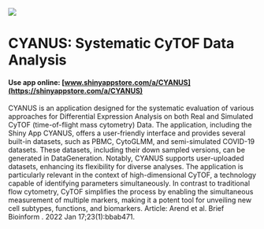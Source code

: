 ![](https://shiny-app-store3.s3.amazonaws.com/approvedapp/s683_VJZolngq7PdZZsOxEQXxJWbrhFC8th3IUuVZkjPw_logo_472.jpg)



# CYANUS: Systematic CyTOF Data Analysis

#### Use app online: __[www.shinyappstore.com/a/CYANUS](https://shinyappstore.com/a/CYANUS)__

CYANUS is an application designed for the systematic evaluation of various approaches for Differential Expression Analysis on both Real and Simulated CyTOF (time-of-flight mass cytometry) Data. The application, including the Shiny App CYANUS, offers a user-friendly interface and provides several built-in datasets, such as PBMC, CytoGLMM, and semi-simulated COVID-19 datasets. These datasets, including their down sampled versions, can be generated in DataGeneration. Notably, CYANUS supports user-uploaded datasets, enhancing its flexibility for diverse analyses. The application is particularly relevant in the context of high-dimensional CyTOF, a technology capable of identifying parameters simultaneously. In contrast to traditional flow cytometry, CyTOF simplifies the process by enabling the simultaneous measurement of multiple markers, making it a potent tool for unveiling new cell subtypes, functions, and biomarkers. Article: Arend et al. Brief Bioinform . 2022 Jan 17;23(1):bbab471.
